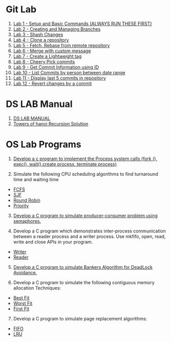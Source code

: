 # Git Lab
1. [Lab 1 - Setup and Basic Commands (ALWAYS RUN THESE FIRST)](./git/l1.md)
2. [Lab 2 - Creating and Managing Branches](./git/l2.md)
3. [Lab 3 - Shash Changes](./git/l3.md)
4. [Lab 4 - Clone a repository](./git/l4.md)
5. [Lab 5 - Fetch, Rebase from remote repository](./git/l5.md)
6. [Lab 6 - Merge with custom message](./git/l6.md)
7. [Lab 7 - Create a Lightweight tag](./git/l7.md)
8. [Lab 8 - Cheery Pick  commits](./git/l8.md)
9. [Lab 9 - Get Commit Information using ID](./git/l9.md)
10. [Lab 10 - List Commits by person between date range](./git/l10.md)
11. [Lab 11 - Display last 5 commits in repository](./git/l11.md)
12. [Lab 12 - Revert changes by a commit](./git/l12.md)

# DS LAB Manual
1. [DS LAB MANUAL](./DS-manual.pdf)
2. [Towers of hanoi Recursion Solution](./Towers%20of%20Hanoi.pdf)

# OS Lab Programs

1. [Develop a c program to implement the Process system calls (fork (), exec(), wait(),create process, terminate process)](./1.c)

2. Simulate the following CPU scheduling algorithms to find turnaround time and waiting time
  - [FCFS](./2/a.c)
  - [SJF](./2/b.c)
  - [Round Robin](./2/d.c)
  - [Priority](./2/c.c)

3. [Develop a C program to simulate producer-consumer problem using semaphores.](./3.c)

4. Develop a C program which demonstrates inter-process communication between a reader process and a writer process. Use mkfifo, open, read, write and close APIs in your program.
  - [Writer](./4/a.c)
  - [Reader](./4/b.c)

5. [Develop a C program to simulate Bankers Algorithm for DeadLock Avoidance.](./5.c)

6. Develop a C program to simulate the following contiguous memory allocation Techniques:
  - [Best Fit](./6/a.c)
  - [Worst Fit](./6/b.c)
  - [First Fit](./6/c.c)

7. Develop a C program to simulate page replacement algorithms:
  - [FIFO](./7/a.c)
  - [LRU](./7/b.c)
